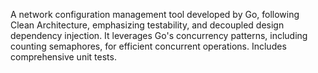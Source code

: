 A network configuration management tool developed by Go, following Clean Architecture, emphasizing testability, and decoupled design dependency injection. It leverages Go's concurrency patterns, including counting semaphores, for efficient concurrent operations. Includes comprehensive unit tests.
